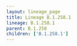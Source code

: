 ```yaml
---
layout: lineage_page
title: Lineage B.1.258.1
lineage: B.1.258.1
parent: B.1.258
children: ['B.1.258.1']
---
```

